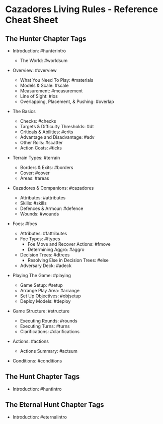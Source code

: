 # Cazadores Living Rules - Reference Cheat Sheet



## The Hunter Chapter Tags

- Introduction: #hunterintro
  - The World: #worldsum
- Overview: #overview
  - What You Need To Play: #materials
  - Models & Scale: #scale
  - Measurement: #measurement
  - Line of Sight: #los
  - Overlapping, Placement, & Pushing: #overlap
- The Basics

  - Checks: #checks
  - Targets & Difficulty Thresholds: #dt
  - Criticals & Abilities: #crits
  - Advantage and Disadvantage: #adv
  - Other Rolls: #scatter
  - Action Costs: #ticks
- Terrain Types: #terrain

  - Borders & Exits: #borders
  - Cover: #cover
  - Areas: #areas
- Cazadores & Companions: #cazadores

  - Attributes: #attributes
  - Skills: #skills
  - Defences & Armour: #defence
  - Wounds: #wounds
- Foes: #foes

  - Attributes: #fattributes
  - Foe Types: #ftypes
    - Foe Move and Recover Actions: #fmove
    - Determining Aggro: #aggro
  - Decision Trees: #dtrees
    - Resolving Else in Decision Trees: #else
  - Adversary Deck: #adeck
- Playing The Game: #playing

  - Game Setup: #setup
  - Arrange Play Area: #arrange
  - Set Up Objectives: #objsetup
  - Deploy Models: #deploy 
- Game Structure: #structure
  
  - Executing Rounds: #rounds
  - Executing Turns: #turns
  - Clarifications: #clarifications
- Actions: #actions
  - Actions Summary: #actsum
- Conditions: #conditions



## The Hunt Chapter Tags

- Introduction: #huntintro



## The Eternal Hunt Chapter Tags

- Introduction: #eternalintro